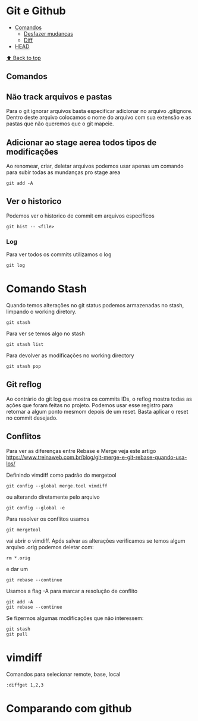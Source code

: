 # Git e Github

- [Comandos](#comandos)
  - [Desfazer mudanças](#desfazer-mudanças)
  - [Diff](#diff)
- [HEAD](#head)



[⬆️ Back to top](#tabela-conteúdo)<br>

## Comandos

## Não track arquivos e pastas
Para o git ignorar arquivos basta especificar adicionar no arquivo
.gitignore. Dentro deste arquivo colocamos o nome do arquivo com sua extensão e as pastas que não queremos que o git mapeie.


## Adicionar ao stage aerea todos tipos de modificações
Ao renomear, criar, deletar arquivos podemos usar apenas um
comando para subir todas as mundanças pro stage area

    git add -A

## Ver o historico
Podemos ver o historico de commit em arquivos especificos

    git hist -- <file>

### Log
Para ver todos os commits utilizamos o log

    git log


# Comando Stash
Quando temos alterações no git status podemos armazenadas no stash, limpando o
working diretory.

    git stash

Para ver se temos algo no stash
    
    git stash list

Para devolver as modificações no working directory

    git stash pop


## Git reflog
Ao contrário do git log que mostra os commits IDs, o reflog mostra todas
as ações que foram feitas no projeto. Podemos usar esse registro para
retornar a algum ponto mesmom depois de um reset. Basta aplicar o reset no 
commit desejado.




## Conflitos
Para ver as diferenças entre Rebase e Merge veja este artigo <https://www.treinaweb.com.br/blog/git-merge-e-git-rebase-quando-usa-los/>

Definindo vimdiff como padrão do mergetool

    git config --global merge.tool vimdiff

ou alterando diretamente pelo arquivo

    git config --global -e


Para resolver os conflitos usamos

    git mergetool

vai abrir o vimdiff.
Após salvar as alterações verificamos se temos algum arquivo .orig podemos deletar
com:

    rm *.orig

e dar um

    git rebase --continue

Usamos a flag -A para marcar a resolução de conflito

    git add -A
    git rebase --continue

Se fizermos algumas modificações que não interessem:
    
    git stash
    git pull

# vimdiff
Comandos para selecionar remote, base, local

    :diffget 1,2,3

# Comparando com github


